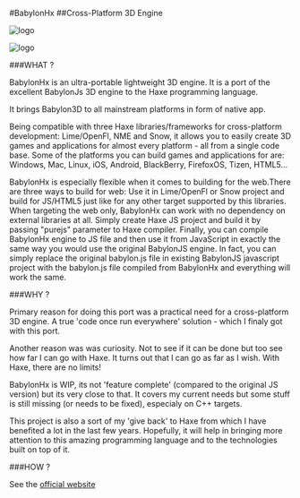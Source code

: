 #BabylonHx
##Cross-Platform 3D Engine

![logo](/img/extensions/BabylonHx/babylonhx.png)

![logo](/img/extensions/BabylonHx/platforms.png)

###WHAT ?

BabylonHx is an ultra-portable lightweight 3D engine.
It is a port of the excellent BabylonJs 3D engine to the Haxe programming language.

It brings Babylon3D to all mainstream platforms in form of native app.

Being compatible with three Haxe libraries/frameworks for cross-platform development: Lime/OpenFl, NME and Snow,
it allows you to easily create 3D games and applications for almost every platform - all from a single code base.
Some of the platforms you can build games and applications for are: Windows, Mac, Linux, iOS, Android, BlackBerry, FirefoxOS, Tizen, HTML5...


BabylonHx is especially flexible when it comes to building for the web.There are three ways to build for web:
Use it in Lime/OpenFl or Snow project and build for JS/HTML5 just like for any other target supported by this libraries.
When targeting the web only, BabylonHx can work with no dependency on external libraries at all.
Simply create Haxe JS project and build it by passing "purejs" parameter to Haxe compiler.
Finally, you can compile BabylonHx engine to JS file and then use it from JavaScript in exactly the same way you would use the original BabylonJS engine. In fact, you can simply replace the original babylon.js file in existing BabylonJS javascript project with the babylon.js file compiled from BabylonHx and everything will work the same.


###WHY ?


Primary reason for doing this port was a practical need for a cross-platform 3D engine. A true 'code once run everywhere' solution - which I finaly got with this port.

Another reason was was curiosity. Not to see if it can be done but too see how far I can go with Haxe. It turns out that I can go as far as I wish.
With Haxe, there are no limits!

BabylonHx is WIP, its not 'feature complete' (compared to the original JS version) but its very close to that. It covers my current needs but some stuff is still missing (or needs to be fixed), especialy on C++ targets.

This project is also a sort of my 'give back' to Haxe from which I have benefited a lot in the last few years. Hopefully, it will help in bringing more attention to this amazing programming language and to the technologies built on top of it.



###HOW ?

See the [official website](http://babylonhx.gamestudiohx.com/)

